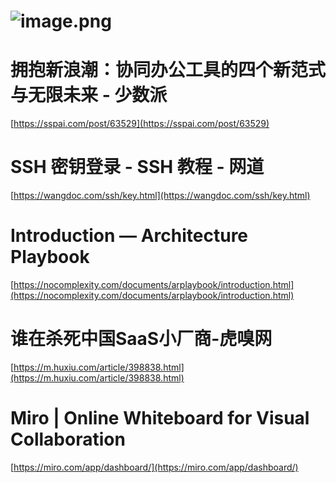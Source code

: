 # ![image.png](https://cdn.nlark.com/yuque/0/2021/png/132503/1609506269347-8c83ed31-64e9-431f-821e-b02cb2343d91.png#height=497&id=msJvQ&margin=%5Bobject%20Object%5D&name=image.png&originHeight=720&originWidth=1080&originalType=binary&size=1204213&status=done&style=none&width=746)
# 拥抱新浪潮：协同办公工具的四个新范式与无限未来 - 少数派
[https://sspai.com/post/63529](https://sspai.com/post/63529)
# SSH 密钥登录 - SSH 教程 - 网道
[https://wangdoc.com/ssh/key.html](https://wangdoc.com/ssh/key.html)
# Introduction — Architecture Playbook
[https://nocomplexity.com/documents/arplaybook/introduction.html](https://nocomplexity.com/documents/arplaybook/introduction.html)
# 谁在杀死中国SaaS小厂商-虎嗅网
[https://m.huxiu.com/article/398838.html](https://m.huxiu.com/article/398838.html)
# Miro | Online Whiteboard for Visual Collaboration
[https://miro.com/app/dashboard/](https://miro.com/app/dashboard/)<br />

